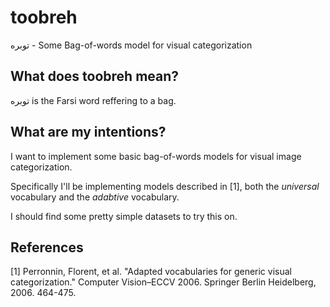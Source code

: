 toobreh
=======

توبره - Some Bag-of-words model for visual categorization


What does toobreh mean?
-----------------------

توبره is the Farsi word reffering to a bag.

What are my intentions?
-----------------------

I want to implement some basic bag-of-words models for visual image categorization.

Specifically I'll be implementing models described in [1], both the _universal_ vocabulary and the _adabtive_ vocabulary.

I should find some pretty simple datasets to try this on.

References
----------

[1] Perronnin, Florent, et al. "Adapted vocabularies for generic visual categorization." Computer Vision–ECCV 2006. Springer Berlin Heidelberg, 2006. 464-475.
